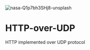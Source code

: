 ![nasa-Q1p7bh3SHj8-unsplash](https://user-images.githubusercontent.com/64248085/148632057-ffff51de-fae5-4baa-a22a-3637265934be.jpg)
# HTTP-over-UDP
HTTP implemented over UDP protocol

